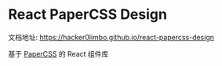 # React PaperCSS Design

文档地址: https://hacker0limbo.github.io/react-papercss-design

基于 [PaperCSS](https://www.getpapercss.com/) 的 React 组件库
